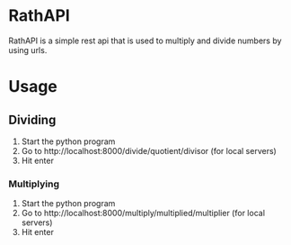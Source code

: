 # RathAPI
RathAPI is a simple rest api that is used to multiply and divide numbers by using urls.

# Usage
## Dividing
1. Start the python program
2. Go to http://localhost:8000/divide/quotient/divisor (for local servers)
3. Hit enter
### Multiplying
1. Start the python program
2. Go to http://localhost:8000/multiply/multiplied/multiplier (for local servers)
3. Hit enter